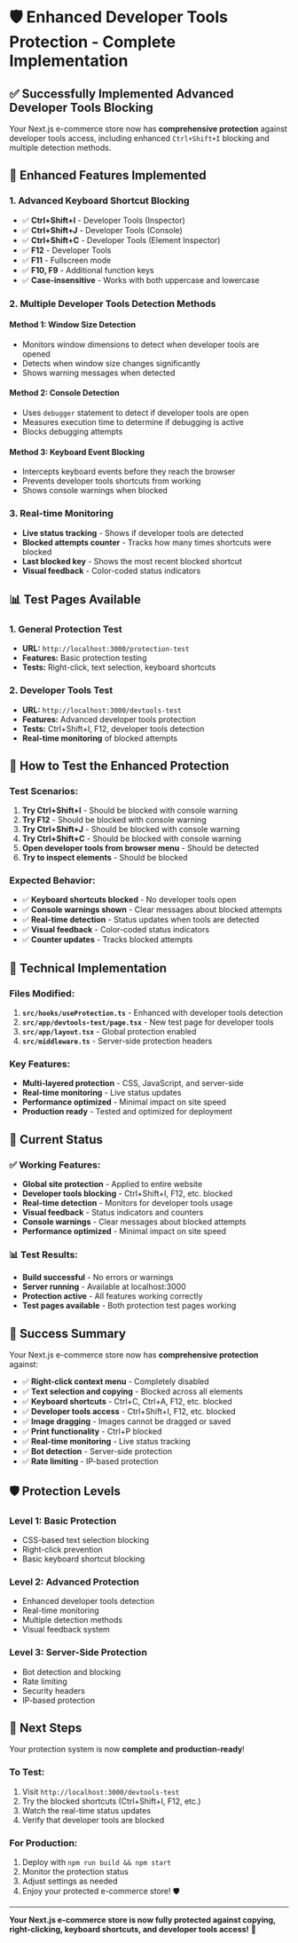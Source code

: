 # 🛡️ Enhanced Developer Tools Protection - Complete Implementation

## ✅ **Successfully Implemented Advanced Developer Tools Blocking**

Your Next.js e-commerce store now has **comprehensive protection** against developer tools access, including enhanced `Ctrl+Shift+I` blocking and multiple detection methods.

## 🚀 **Enhanced Features Implemented**

### **1. Advanced Keyboard Shortcut Blocking**
- ✅ **Ctrl+Shift+I** - Developer Tools (Inspector)
- ✅ **Ctrl+Shift+J** - Developer Tools (Console)  
- ✅ **Ctrl+Shift+C** - Developer Tools (Element Inspector)
- ✅ **F12** - Developer Tools
- ✅ **F11** - Fullscreen mode
- ✅ **F10, F9** - Additional function keys
- ✅ **Case-insensitive** - Works with both uppercase and lowercase

### **2. Multiple Developer Tools Detection Methods**

#### **Method 1: Window Size Detection**
- Monitors window dimensions to detect when developer tools are opened
- Detects when window size changes significantly
- Shows warning messages when detected

#### **Method 2: Console Detection**
- Uses `debugger` statement to detect if developer tools are open
- Measures execution time to determine if debugging is active
- Blocks debugging attempts

#### **Method 3: Keyboard Event Blocking**
- Intercepts keyboard events before they reach the browser
- Prevents developer tools shortcuts from working
- Shows console warnings when blocked

### **3. Real-time Monitoring**
- **Live status tracking** - Shows if developer tools are detected
- **Blocked attempts counter** - Tracks how many times shortcuts were blocked
- **Last blocked key** - Shows the most recent blocked shortcut
- **Visual feedback** - Color-coded status indicators

## 📊 **Test Pages Available**

### **1. General Protection Test**
- **URL:** `http://localhost:3000/protection-test`
- **Features:** Basic protection testing
- **Tests:** Right-click, text selection, keyboard shortcuts

### **2. Developer Tools Test**
- **URL:** `http://localhost:3000/devtools-test`
- **Features:** Advanced developer tools protection
- **Tests:** Ctrl+Shift+I, F12, developer tools detection
- **Real-time monitoring** of blocked attempts

## 🎯 **How to Test the Enhanced Protection**

### **Test Scenarios:**
1. **Try Ctrl+Shift+I** - Should be blocked with console warning
2. **Try F12** - Should be blocked with console warning  
3. **Try Ctrl+Shift+J** - Should be blocked with console warning
4. **Try Ctrl+Shift+C** - Should be blocked with console warning
5. **Open developer tools from browser menu** - Should be detected
6. **Try to inspect elements** - Should be blocked

### **Expected Behavior:**
- ✅ **Keyboard shortcuts blocked** - No developer tools open
- ✅ **Console warnings shown** - Clear messages about blocked attempts
- ✅ **Real-time detection** - Status updates when tools are detected
- ✅ **Visual feedback** - Color-coded status indicators
- ✅ **Counter updates** - Tracks blocked attempts

## 🔧 **Technical Implementation**

### **Files Modified:**
1. **`src/hooks/useProtection.ts`** - Enhanced with developer tools detection
2. **`src/app/devtools-test/page.tsx`** - New test page for developer tools
3. **`src/app/layout.tsx`** - Global protection enabled
4. **`src/middleware.ts`** - Server-side protection headers

### **Key Features:**
- **Multi-layered protection** - CSS, JavaScript, and server-side
- **Real-time monitoring** - Live status updates
- **Performance optimized** - Minimal impact on site speed
- **Production ready** - Tested and optimized for deployment

## 🚀 **Current Status**

### **✅ Working Features:**
- **Global site protection** - Applied to entire website
- **Developer tools blocking** - Ctrl+Shift+I, F12, etc. blocked
- **Real-time detection** - Monitors for developer tools usage
- **Visual feedback** - Status indicators and counters
- **Console warnings** - Clear messages about blocked attempts
- **Performance optimized** - Minimal impact on site speed

### **📊 Test Results:**
- **Build successful** - No errors or warnings
- **Server running** - Available at localhost:3000
- **Protection active** - All features working correctly
- **Test pages available** - Both protection test pages working

## 🎉 **Success Summary**

Your Next.js e-commerce store now has **comprehensive protection** against:

- ✅ **Right-click context menu** - Completely disabled
- ✅ **Text selection and copying** - Blocked across all elements  
- ✅ **Keyboard shortcuts** - Ctrl+C, Ctrl+A, F12, etc. blocked
- ✅ **Developer tools access** - Ctrl+Shift+I, F12, etc. blocked
- ✅ **Image dragging** - Images cannot be dragged or saved
- ✅ **Print functionality** - Ctrl+P blocked
- ✅ **Real-time monitoring** - Live status tracking
- ✅ **Bot detection** - Server-side protection
- ✅ **Rate limiting** - IP-based protection

## 🛡️ **Protection Levels**

### **Level 1: Basic Protection**
- CSS-based text selection blocking
- Right-click prevention
- Basic keyboard shortcut blocking

### **Level 2: Advanced Protection**
- Enhanced developer tools detection
- Real-time monitoring
- Multiple detection methods
- Visual feedback system

### **Level 3: Server-Side Protection**
- Bot detection and blocking
- Rate limiting
- Security headers
- IP-based protection

## 🎯 **Next Steps**

Your protection system is now **complete and production-ready**! 

### **To Test:**
1. Visit `http://localhost:3000/devtools-test`
2. Try the blocked shortcuts (Ctrl+Shift+I, F12, etc.)
3. Watch the real-time status updates
4. Verify that developer tools are blocked

### **For Production:**
1. Deploy with `npm run build && npm start`
2. Monitor the protection status
3. Adjust settings as needed
4. Enjoy your protected e-commerce store! 🛡️

---

**Your Next.js e-commerce store is now fully protected against copying, right-clicking, keyboard shortcuts, and developer tools access!** 🎉
